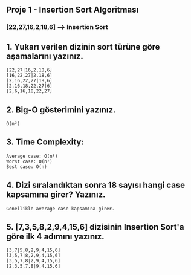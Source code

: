 ## Proje 1 - Insertion Sort Algoritması

### [22,27,16,2,18,6] --> Insertion Sort

## 1. Yukarı verilen dizinin sort türüne göre aşamalarını yazınız.
```
[22,27|16,2,18,6]
[16,22,27|2,18,6]
[2,16,22,27|18,6]
[2,16,18,22,27|6]
[2,6,16,18,22,27]
```
## 2. Big-O gösterimini yazınız.
```
O(n²) 
```

## 3. Time Complexity:
```
Average case: O(n²) 
Worst case: O(n²)
Best case: O(n) 

```

## 4. Dizi sıralandıktan sonra 18 sayısı hangi case kapsamına girer? Yazınız.
```
Genellikle average case kapsamına girer. 

```

## 5. [7,3,5,8,2,9,4,15,6] dizisinin Insertion Sort'a göre ilk 4 adımını yazınız.

```
[3,7|5,8,2,9,4,15,6]
[3,5,7|8,2,9,4,15,6]
[3,5,7,8|2,9,4,15,6]
[2,3,5,7,8|9,4,15,6]
```
